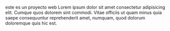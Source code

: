 este es un proyecto web
Lorem ipsum dolor sit amet consectetur adipisicing elit. 
Cumque quos dolorem sint commodi. 
Vitae officiis ut quam minus quia saepe consequuntur reprehenderit
 amet, numquam, quod dolorum doloremque quis hic est.
